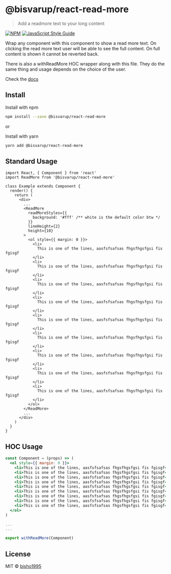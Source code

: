 # @bisvarup/react-read-more

> Add a readmore text to your long content

[![NPM](https://img.shields.io/npm/v/@bisvarup/react-read-more.svg)](https://www.npmjs.com/package/@bisvarup/react-read-more) [![JavaScript Style Guide](https://img.shields.io/badge/code_style-standard-brightgreen.svg)](https://standardjs.com)

Wrap any component with this component to show a read more text. On clicking the read more text user will be able to see the full content. On full content is shown it cannot be reverted back.

There is also a withReadMore HOC wrapper along with this file. They do the same thing and usage depends on the choice of the user.

Check the [docs](https://bisho1995.github.io/react-read-more/)

## Install

Install with npm

```bash
npm install --save @bisvarup/react-read-more
```

or

Install with yarn

```bash
yarn add @bisvarup/react-read-more
```

## Standard Usage

```tsx
import React, { Component } from 'react'
import ReadMore from '@bisvarup/react-read-more'

class Example extends Component {
  render() {
    return (
      <div>
        ...
        <ReadMore
          readMoreStyles={{
            background: '#fff' /** white is the default color btw */
          }}
          lineHeight={2}
          height={10}
        >
          <ol style={{ margin: 0 }}>
            <li>
              This is one of the lines, aasfsfsafsas fhgsfhgsfgsi fis fgisgf
            </li>
            <li>
              This is one of the lines, aasfsfsafsas fhgsfhgsfgsi fis fgisgf
            </li>
            <li>
              This is one of the lines, aasfsfsafsas fhgsfhgsfgsi fis fgisgf
            </li>
            <li>
              This is one of the lines, aasfsfsafsas fhgsfhgsfgsi fis fgisgf
            </li>
            <li>
              This is one of the lines, aasfsfsafsas fhgsfhgsfgsi fis fgisgf
            </li>
            <li>
              This is one of the lines, aasfsfsafsas fhgsfhgsfgsi fis fgisgf
            </li>
            <li>
              This is one of the lines, aasfsfsafsas fhgsfhgsfgsi fis fgisgf
            </li>
            <li>
              This is one of the lines, aasfsfsafsas fhgsfhgsfgsi fis fgisgf
            </li>
            <li>
              This is one of the lines, aasfsfsafsas fhgsfhgsfgsi fis fgisgf
            </li>
          </ol>
        </ReadMore>
        ...
      </div>
    )
  }
}
```

## HOC Usage

```jsx
const Component = (props) => (
  <ol style={{ margin: 0 }}>
    <li>This is one of the lines, aasfsfsafsas fhgsfhgsfgsi fis fgisgf</li>
    <li>This is one of the lines, aasfsfsafsas fhgsfhgsfgsi fis fgisgf</li>
    <li>This is one of the lines, aasfsfsafsas fhgsfhgsfgsi fis fgisgf</li>
    <li>This is one of the lines, aasfsfsafsas fhgsfhgsfgsi fis fgisgf</li>
    <li>This is one of the lines, aasfsfsafsas fhgsfhgsfgsi fis fgisgf</li>
    <li>This is one of the lines, aasfsfsafsas fhgsfhgsfgsi fis fgisgf</li>
    <li>This is one of the lines, aasfsfsafsas fhgsfhgsfgsi fis fgisgf</li>
    <li>This is one of the lines, aasfsfsafsas fhgsfhgsfgsi fis fgisgf</li>
    <li>This is one of the lines, aasfsfsafsas fhgsfhgsfgsi fis fgisgf</li>
  </ol>
)

...
...

export withReadMore(Component)
```

## License

MIT © [bisho1995](https://github.com/bisho1995)
